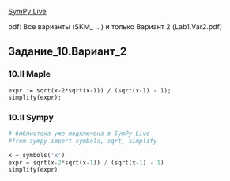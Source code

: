 [SymPy Live](https://live.sympy.org)

pdf: Все варианты (SKM_ ...) и только Вариант 2 (Lab1.Var2.pdf)

## Задание_10.Вариант_2
### 10.II Maple
```maple
expr := sqrt(x-2*sqrt(x-1)) / (sqrt(x-1) - 1);
simplify(expr);
```
### 10.II Sympy
```python
# библиотека уже подключена в SymPy Live
#from sympy import symbols, sqrt, simplify

x = symbols('x')
expr = sqrt(x-2*sqrt(x-1)) / (sqrt(x-1) - 1)
simplify(expr)
```
